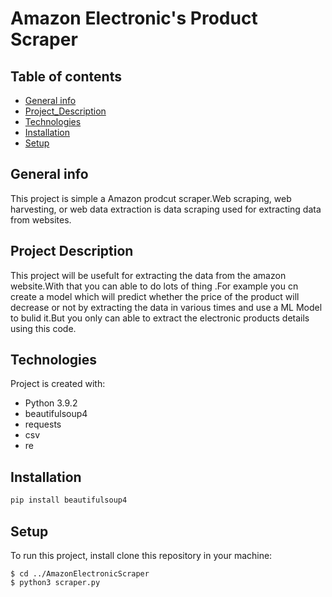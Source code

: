# Amazon Electronic's Product Scraper

## Table of contents

* [General info](#general-info)
* [Project_Description](#Project_Description)
* [Technologies](#technologies)
* [Installation](#Installation)
* [Setup](#setup)


## General info
This project is simple a Amazon prodcut scraper.Web scraping, web harvesting, or web data extraction is data scraping used for extracting data from websites.



## Project Description
This project will be usefult for extracting the data from the amazon website.With that you can able to do lots of thing .For example you cn create a model which will predict whether the price of the product will decrease or not by extracting the data in various times and use a ML Model to bulid it.But you only can able to extract the electronic products details using this code.

## Technologies
Project is created with:
* Python 3.9.2
* beautifulsoup4
* requests
* csv
* re

## Installation

```bash
pip install beautifulsoup4
```


## Setup
To run this project, install clone this repository in your machine:


```
$ cd ../AmazonElectronicScraper
$ python3 scraper.py
```
